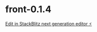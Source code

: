 # front-0.1.4

[Edit in StackBlitz next generation editor ⚡️](https://stackblitz.com/~/github.com/TommoHCIO/front-0.1.4)